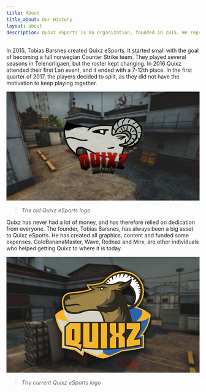 ```yaml
---
title: About
title_about: Our History
layout: about
description: Quixz eSports is an organization, founded in 2015. We represent teams in several esport titles, and try our best to climb to the top!
---
```

In 2015, Tobias Barsnes created Quixz eSports. It started small with the goal of becoming a full norwegian Counter Strike team. They played several seasons in Telenorligaen, but the roster kept changing. In 2016 Quixz attended their first Lan event, and it ended with a 7-12th place. In the first quarter of 2017, the players decided to split, as they did not have the motivation to keep playing together.

![Old Quixz eSports logo](/assets/image/articles/old_logo.png)

> _The old Quixz eSports logo_

Quixz has never had a lot of money, and has therefore relied on dedication from everyone. The founder, Tobias Barsnes, has always been a big asset to Quixz eSports. He has created all graphics, content and funded some expenses. GoldBananaMaster, Wave, Rednaz and Mirx, are other individuals who helped getting Quixz to where it is today.

![Quixz eSports logo](/assets/image/articles/about_middle.png)

> _The current Quixz eSports logo_
